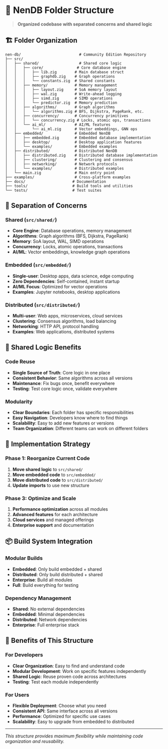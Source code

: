 # 📁 NenDB Folder Structure

> **Organized codebase with separated concerns and shared logic**

## 🏗️ **Folder Organization**

```
nen-db/                          # Community Edition Repository
├── src/
│   ├── shared/                  # Shared core logic
│   │   ├── core/               # Core database engine
│   │   │   ├── lib.zig        # Main database struct
│   │   │   ├── graphdb.zig    # Graph operations
│   │   │   └── constants.zig  # Shared constants
│   │   ├── memory/            # Memory management
│   │   │   ├── layout.zig     # SoA memory layout
│   │   │   ├── wal.zig        # Write-ahead logging
│   │   │   ├── simd.zig       # SIMD operations
│   │   │   └── predictor.zig  # Memory prediction
│   │   ├── algorithms/        # Graph algorithms
│   │   │   └── algorithms.zig # BFS, Dijkstra, PageRank, etc.
│   │   ├── concurrency/       # Concurrency primitives
│   │   │   └── concurrency.zig # Locks, atomic ops, transactions
│   │   └── ai_ml/             # AI/ML features
│   │       └── ai_ml.zig      # Vector embeddings, GNN ops
│   ├── embedded/              # Embedded NenDB
│   │   ├── embedded.zig       # Embedded database implementation
│   │   ├── desktop/           # Desktop application features
│   │   └── examples/          # Embedded examples
│   ├── distributed/           # Distributed NenDB
│   │   ├── distributed.zig    # Distributed database implementation
│   │   ├── clustering/        # Clustering and consensus
│   │   ├── networking/        # Network protocols
│   │   └── examples/          # Distributed examples
│   └── main.zig               # Main entry point
├── examples/                  # Cross-platform examples
├── docs/                     # Documentation
├── tools/                    # Build tools and utilities
└── tests/                    # Test suites
```

## 🎯 **Separation of Concerns**

### **Shared (`src/shared/`)**
- **Core Engine**: Database operations, memory management
- **Algorithms**: Graph algorithms (BFS, Dijkstra, PageRank)
- **Memory**: SoA layout, WAL, SIMD operations
- **Concurrency**: Locks, atomic operations, transactions
- **AI/ML**: Vector embeddings, knowledge graph operations

### **Embedded (`src/embedded/`)**
- **Single-user**: Desktop apps, data science, edge computing
- **Zero Dependencies**: Self-contained, instant startup
- **AI/ML Focus**: Optimized for vector operations
- **Examples**: Jupyter notebooks, desktop applications

### **Distributed (`src/distributed/`)**
- **Multi-user**: Web apps, microservices, cloud services
- **Clustering**: Consensus algorithms, load balancing
- **Networking**: HTTP API, protocol handling
- **Examples**: Web applications, distributed systems


## 🔄 **Shared Logic Benefits**

### **Code Reuse**
- **Single Source of Truth**: Core logic in one place
- **Consistent Behavior**: Same algorithms across all versions
- **Maintenance**: Fix bugs once, benefit everywhere
- **Testing**: Test core logic once, validate everywhere

### **Modularity**
- **Clear Boundaries**: Each folder has specific responsibilities
- **Easy Navigation**: Developers know where to find things
- **Scalability**: Easy to add new features or versions
- **Team Organization**: Different teams can work on different folders

## 🚀 **Implementation Strategy**

### **Phase 1: Reorganize Current Code**
1. **Move shared logic** to `src/shared/`
2. **Move embedded code** to `src/embedded/`
3. **Move distributed code** to `src/distributed/`
4. **Update imports** to use new structure



### **Phase 3: Optimize and Scale**
1. **Performance optimization** across all modules
2. **Advanced features** for each architecture
3. **Cloud services** and managed offerings
4. **Enterprise support** and documentation

## 📦 **Build System Integration**

### **Modular Builds**
- **Embedded**: Only build embedded + shared
- **Distributed**: Only build distributed + shared
- **Enterprise**: Build all modules
- **Full**: Build everything for testing

### **Dependency Management**
- **Shared**: No external dependencies
- **Embedded**: Minimal dependencies
- **Distributed**: Network dependencies
- **Enterprise**: Full enterprise stack

## 🎯 **Benefits of This Structure**

### **For Developers**
- **Clear Organization**: Easy to find and understand code
- **Modular Development**: Work on specific features independently
- **Shared Logic**: Reuse proven code across architectures
- **Testing**: Test each module independently

### **For Users**
- **Flexible Deployment**: Choose what you need
- **Consistent API**: Same interface across all versions
- **Performance**: Optimized for specific use cases
- **Scalability**: Easy to upgrade from embedded to distributed


---

*This structure provides maximum flexibility while maintaining code organization and reusability.*
